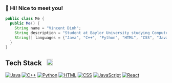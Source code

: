 ### 👋 Hi! Nice to meet you!

```java
public class Me {
  public Me() {
    String name = "Vincent Dinh";
    String description = "Student at Baylor University studying Computer Science";
    String[] languages = {"Java", "C++", "Python", "HTML", "CSS", "JavaScript", "React"};
  }
}
```

## Tech Stack <img src="https://img.icons8.com/officel/50/000000/laptop.png" alt="Laptop Icon" style="width: 20px; height: 20px; margin-left: 10px;">
[![Java](https://img.shields.io/badge/Java-blue)](https://www.java.com/)
[![C++](https://img.shields.io/badge/C++-purple)](https://isocpp.org/)
[![Python](https://img.shields.io/badge/Python-yellow)](https://www.python.org/)
[![HTML](https://img.shields.io/badge/HTML-orange)](https://developer.mozilla.org/en-US/docs/Web/HTML)
[![CSS](https://img.shields.io/badge/CSS-blueviolet)](https://developer.mozilla.org/en-US/docs/Web/CSS)
[![JavaScript](https://img.shields.io/badge/JavaScript-yellow)](https://developer.mozilla.org/en-US/docs/Web/JavaScript)
[![React](https://img.shields.io/badge/React-blue)](https://reactjs.org/)
